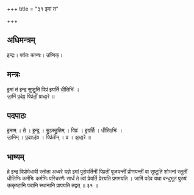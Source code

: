 +++
title = "३१ इमां त"

+++
## अधिमन्त्रम्
इन्द्रः। पर्वतः काण्वः। उष्णिक्।

## मन्त्रः
इ॒मां त॑ इन्द्र सुष्टु॒तिं विप्र॑ इयर्ति धी॒तिभिः॑ ।  
जा॒मिं प॒देव॒ पिप्र॑तीं॒ प्राध्व॒रे ॥

## पदपाठः
इ॒माम् । ते॒ । इ॒न्द्र॒ । सु॒ऽस्तु॒तिम् । विप्रः॑ । इ॒य॒र्ति॒ । धी॒तिऽभिः॑ ।  
जा॒मिम् । प॒दाऽइ॑व । पिप्र॑तीम् । प्र । अ॒ध्व॒रे ॥

## भाष्यम्
हे इन्द्र विप्रोमेधावी स्तोता अध्वरे यज्ञे इमां पुरोवर्तिनीं पिप्रतीं पूजयन्तीं प्रीणयन्तीं वा सुष्टुतिं शोभनां स्तुतीं धीतिभिः कर्मभिः कर्मभिः परिचरणैः सार्धं ते त्वां प्रेयर्ति प्रेरयति प्रगमयति । जामिं पदेव यथा बन्धुभूतं पुरुषं उत्कृष्टानि पदानि स्थानानि प्रापयति तद्वत् ॥ ३१ ॥